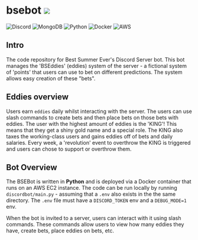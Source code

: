 # bsebot [![](https://img.shields.io/badge/python-3.9+-blue.svg)](https://www.python.org/downloads/)

![Discord](https://img.shields.io/badge/Discord-%237289DA.svg?style=for-the-badge&logo=discord&logoColor=white) ![MongoDB](https://img.shields.io/badge/MongoDB-%234ea94b.svg?style=for-the-badge&logo=mongodb&logoColor=white) ![Python](https://img.shields.io/badge/python-3670A0?style=for-the-badge&logo=python&logoColor=ffdd54) ![Docker](https://img.shields.io/badge/docker-%230db7ed.svg?style=for-the-badge&logo=docker&logoColor=white) ![AWS](https://img.shields.io/badge/AWS-%23FF9900.svg?style=for-the-badge&logo=amazon-aws&logoColor=white) 


## Intro

The code repository for Best Summer Ever's Discord Server bot. This bot manages the 'BSEddies' (eddies) system of the server - a fictional system of 'points' that users can use to bet on different predictions. The system allows easy creation of these "bets".

## Eddies overview

Users earn `eddies` daily whilst interacting with the server. The users can use slash commands to create bets and then place bets on those bets with eddies. The user with the highest amount of eddies is the 'KING'! This means that they get a shiny gold name and a special role. The KING also taxes the working-class users and gains eddies off of bets and daily salaries. Every week, a 'revolution' event to overthrow the KING is triggered and users can chose to support or overthrow them.

## Bot Overview
The BSEBot is written in **Python** and is deployed via a Docker container that runs on an AWS EC2 instance.
The code can be run locally by running `discordbot/main.py` - assuming that a `.env` also exists in the the same directory. The `.env` file must have a `DISCORD_TOKEN` env and a `DEBUG_MODE=1` env.

When the bot is invited to a server, users can interact with it using slash commands. These commands allow users to view how many eddies they have, create bets, place eddies on bets, etc.